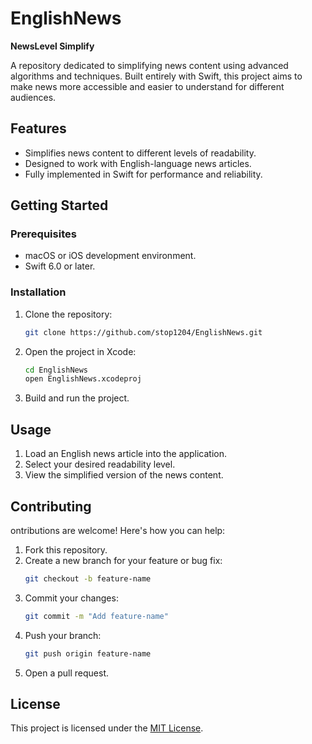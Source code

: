 # EnglishNews

**NewsLevel Simplify**  

A repository dedicated to simplifying news content using advanced algorithms and techniques. Built entirely with Swift, this project aims to make news more accessible and easier to understand for different audiences.

## Features

- Simplifies news content to different levels of readability.
- Designed to work with English-language news articles.
- Fully implemented in Swift for performance and reliability.

## Getting Started

### Prerequisites

- macOS or iOS development environment.
- Swift 6.0 or later.

### Installation

1. Clone the repository:
   ```bash
   git clone https://github.com/stop1204/EnglishNews.git
2. Open the project in Xcode:
   ```bash
   cd EnglishNews
   open EnglishNews.xcodeproj
3. Build and run the project.

## Usage

1. Load an English news article into the application.
2. Select your desired readability level.
3. View the simplified version of the news content.

## Contributing
ontributions are welcome! Here's how you can help:

1. Fork this repository.
2. Create a new branch for your feature or bug fix:
   ```bash
   git checkout -b feature-name
3. Commit your changes:
   ```bash
   git commit -m "Add feature-name"
   
4. Push your branch:
   ```bash
   git push origin feature-name
   
5. Open a pull request.


## License
This project is licensed under the [MIT License](LICENSE).
